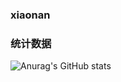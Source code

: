 ### xiaonan 
###    统计数据
![Anurag's GitHub stats](https://github-readme-stats.vercel.app/api?username=Ghost-xiaonan&show_icons=true&theme=gruvbox)


